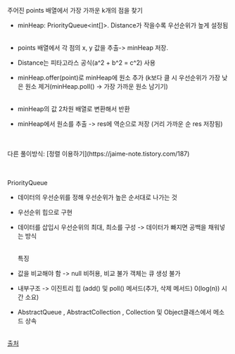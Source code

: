 주어진 points 배열에서 가장 가까운 k개의 점을 찾기

- minHeap: PriorityQueue<int[]>. Distance가 작을수록 우선순위가 높게 설정됨 <br/><br/>

  
- points 배열에서 각 점의 x, y 값을 추출-> minHeap 저장.
- Distance는 피타고라스 공식(a^2 + b^2 = c^2) 사용
- minHeap.offer(point)로 minHeap에 원소 추가 (k보다 클 시 우선순위가 가장 낮은 원소 제거(minHeap.poll() -> 가장 가까운 원소 남기기)<br/><br/>


- minHeap의 값 2차원 배열로 변환해서 반환
- minHeap에서 원소를 추출 -> res에 역순으로 저장 (거리 가까운 순 res 저장됨)<br/><br/>

<br/>
다른 풀이방식: [정렬 이용하기](https://jaime-note.tistory.com/187)

<br/><br/>
  PriorityQueue
- 데이터의 우선순위를 정해 우선순위가 높은 순서대로 나가는 것
- 우선순위 힙으로 구현
- 데이터를 삽입시 우선순위의 최대, 최소를 구성 -> 데이터가 빠지면 공백을 채워넣는 방식<br/><br/>

  특징
- 값을 비교해야 함 -> null 비허용, 비교 불가 객체는 큐 생성 불가
- 내부구조 -> 이진트리 힙 (add() 및 poll() 메서드(추가, 삭제 메서드) 0(log(n)) 시간 소요)
- AbstractQueue , AbstractCollection , Collection 및 Object클래스에서 메소드 상속<br/><br/>

[출처](https://crazykim2.tistory.com/575)

